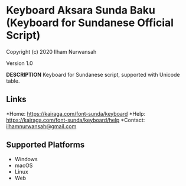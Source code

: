 Keyboard Aksara Sunda Baku (Keyboard for Sundanese Official Script)
=====================
Copyright (c) 2020 Ilham Nurwansah

Version 1.0

__DESCRIPTION__
Keyboard for Sundanese script, supported with Unicode table.

Links
-----
*Home: https://kairaga.com/font-sunda/keyboard
*Help: https://kairaga.com/font-sunda/keyboard/help
*Contact: ilhamnurwansah@gmail.com

Supported Platforms
-------------------
 * Windows
 * macOS
 * Linux
 * Web